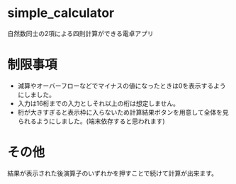 # simple_calculator
自然数同士の2項による四則計算ができる電卓アプリ

# 制限事項
- 減算やオーバーフローなどでマイナスの値になったときは0を表示するようにしました。
- 入力は16桁までの入力としそれ以上の桁は想定しません。
- 桁が大きすぎると表示枠に入らないため計算結果ボタンを用意して全体を見られるようにしました。(端末依存すると思われます)

# その他
結果が表示された後演算子のいずれかを押すことで続けて計算が出来ます。